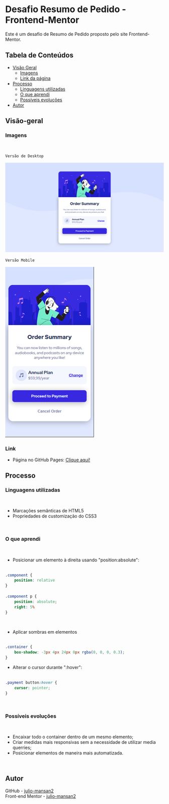 # Desafio Resumo de Pedido - Frontend-Mentor

Este é um desafio de Resumo de Pedido proposto pelo site Frontend-Mentor.

## Tabela de Conteúdos

- [Visão Geral](#visão-geral)
    - [Imagens](#imagens)
    - [Link da página](#link)
- [Processo](#processo)
    - [Linguagens utilizadas](#linguagens-utilizadas)
    - [O que aprendi](#o-que-aprendi)
    - [Possíveis evoluções](#possíveis-evoluções)
- [Autor](#autor)

## Visão-geral

### Imagens

<br>

````
Versão de Desktop
````

   <img src="./src/design/desktop-design.png" alt="">

<br>

````
Versão Mobile
````

 <img src="./src/design/mobile-design.png" alt="">

### Link

- Página no GitHub Pages: <a href="https://julio-mansan2.github.io/resumo-de-pedido/">Clique aqui!</a>

## Processo

### Linguagens utilizadas

<br>

- Marcações semânticas de HTML5
- Propriedades de customização do CSS3

<br>

### O que aprendi

<br>

- Posicionar um elemento à direita usando "position:absolute":

````css

.component {
    position: relative
}

.component p {
    position: absolute;
    right: 5%
}

````

<br>

- Aplicar sombras em elementos

````css

.container {
    box-shadow: -3px 4px 24px 0px rgba(0, 0, 0, 0.3);
}

````

- Alterar o cursor durante ":hover":

````css

.payment button:hover {
    cursor: pointer;
}

````

<br>

### Possíveis evoluções

<br>

- Encaixar todo o container dentro de um mesmo elemento;
- Criar medidas mais responsivas sem a necessidade de utilizar media querries;
- Posicionar elementos de maneira mais automatizada.

<br>

## Autor

GitHub - <a href="https://github.com/julio-mansan2">julio-mansan2</a> <br>
Front-end Mentor - <a href="https://www.frontendmentor.io/profile/julio-mansan2">julio-mansan2</a> <br>